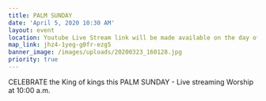 ```yaml
---
title: PALM SUNDAY
date: 'April 5, 2020 10:30 AM'
layout: event
location: Youtube Live Stream link will be made available on the day of the event
map_link: jhz4-1yeg-g0fr-ezg5
banner_image: /images/uploads/20200323_160128.jpg
priority: true
---
```

CELEBRATE the King of kings this PALM SUNDAY - Live streaming Worship at 10:00 a.m.